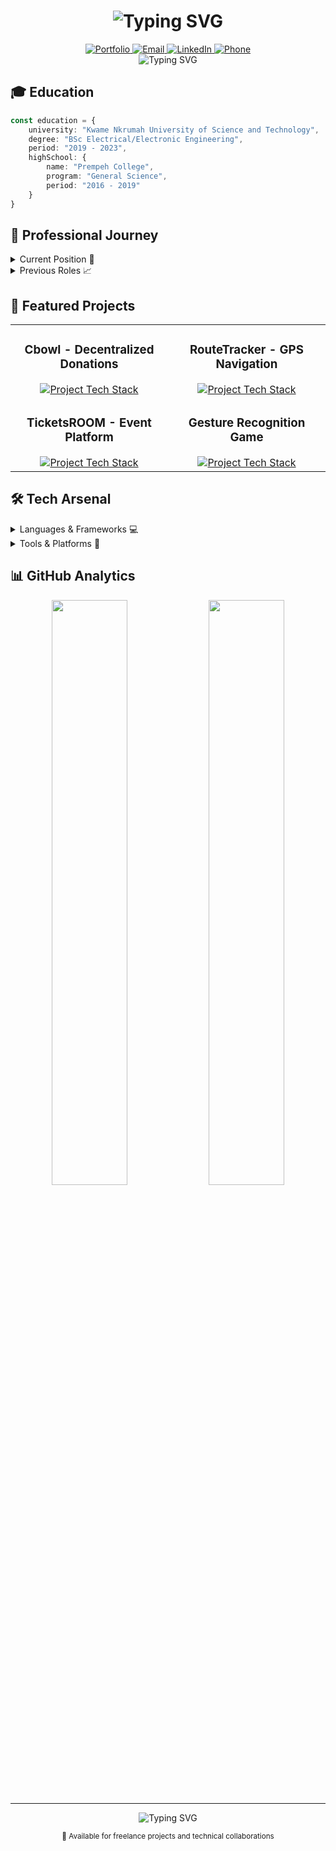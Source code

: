 <div align="center">

# <img src="https://readme-typing-svg.demolab.com?font=Fira+Code&size=32&duration=2800&pause=2000&color=A9B9CF&center=true&vCenter=true&width=940&lines=Welcome+to+Bismark+Kwabena's+Tech+Universe+🚀" alt="Typing SVG" />

<a href="https://anotherone-one.vercel.app/">
    <img src="https://img.shields.io/badge/Portfolio-A9B9CF?style=for-the-badge&logo=vercel&logoColor=black" alt="Portfolio" />
</a>
<a href="mailto:bismarkkwabenaboampong@gmail.com">
    <img src="https://img.shields.io/badge/Email-87A0B6?style=for-the-badge&logo=gmail&logoColor=black" alt="Email" />
</a>
<a href="https://www.linkedin.com/in/bismark-kwabena-049a9b322/">
    <img src="https://img.shields.io/badge/LinkedIn-6B8299?style=for-the-badge&logo=linkedin&logoColor=black" alt="LinkedIn" />
</a>
<a href="tel:+233551169697">
    <img src="https://img.shields.io/badge/Call-526580?style=for-the-badge&logo=phone&logoColor=black" alt="Phone" />
</a>

</div>

<div align="center">
<img src="https://readme-typing-svg.demolab.com?font=Fira+Code&size=22&duration=2000&pause=1000&color=A9B9CF&center=true&vCenter=true&width=640&lines=Full+Stack+Developer;Robotics+Engineer;STEM+Educator;Innovation+Enthusiast" alt="Typing SVG" />
</div>

## 🎓 Education

```typescript
const education = {
    university: "Kwame Nkrumah University of Science and Technology",
    degree: "BSc Electrical/Electronic Engineering",
    period: "2019 - 2023",
    highSchool: {
        name: "Prempeh College",
        program: "General Science",
        period: "2016 - 2019"
    }
}
```

## 💼 Professional Journey

<details>
<summary>Current Position 🚀</summary>

### Phronyltne Technologies | Full-Stack Developer
- 🛠️ Developed high-performance POS system
- 🔧 Optimized server infrastructure
- 🎨 3D modeling & printing with Blender
- ✈️ Enhanced drone systems with brushless motors

</details>

<details>
<summary>Previous Roles 📈</summary>

### KidAtHome | STEM Education Facilitator
- 💻 Website & mobile app optimization
- 🤖 LEGO Mindstorms robotics workshops
- 🏆 Science fair & robotics competition mentoring

### KNUST | Engineering Intern
- ⚡ SMS-controlled flag system implementation
- 📡 GSM module integration
- 🔌 Motor wiring & Arduino programming

</details>

## 🚀 Featured Projects

<table>
<tr>
<td width="50%">
<h3 align="center">Cbowl - Decentralized Donations</h3>
<div align="center">
<a href="https://github.com/kwabena369" target="_blank"><img src="https://readme-typing-svg.demolab.com?font=Fira+Code&size=15&duration=1000&pause=1000&color=A9B9CF&center=true&vCenter=true&width=320&lines=Next.js;Firebase;QR+Payments;Ghana+Card+AI" alt="Project Tech Stack"/></a>
</div>
</td>
<td width="50%">
<h3 align="center">RouteTracker - GPS Navigation</h3>
<div align="center">
<a href="https://github.com/kwabena369" target="_blank"><img src="https://readme-typing-svg.demolab.com?font=Fira+Code&size=15&duration=1000&pause=1000&color=A9B9CF&center=true&vCenter=true&width=320&lines=Flutter;Real-time+GPS;Cloud+Firestore;Location+Services" alt="Project Tech Stack"/></a>
</div>
</td>
</tr>
<tr>
<td width="50%">
<h3 align="center">TicketsROOM - Event Platform</h3>
<div align="center">
<a href="https://github.com/kwabena369" target="_blank"><img src="https://readme-typing-svg.demolab.com?font=Fira+Code&size=15&duration=1000&pause=1000&color=A9B9CF&center=true&vCenter=true&width=320&lines=Next.js;TypeScript;PayStack;Redux" alt="Project Tech Stack"/></a>
</div>
</td>
<td width="50%">
<h3 align="center">Gesture Recognition Game</h3>
<div align="center">
<a href="https://github.com/kwabena369" target="_blank"><img src="https://readme-typing-svg.demolab.com?font=Fira+Code&size=15&duration=1000&pause=1000&color=A9B9CF&center=true&vCenter=true&width=320&lines=MediaPipe;OpenCV;Python;Real-time+Processing" alt="Project Tech Stack"/></a>
</div>
</td>
</tr>
</table>

## 🛠️ Tech Arsenal

<details>
<summary>Languages & Frameworks 💻</summary>

![Python](https://img.shields.io/badge/Python-A9B9CF?style=for-the-badge&logo=python&logoColor=black)
![JavaScript](https://img.shields.io/badge/JavaScript-87A0B6?style=for-the-badge&logo=javascript&logoColor=black)
![TypeScript](https://img.shields.io/badge/TypeScript-6B8299?style=for-the-badge&logo=typescript&logoColor=black)
![C++](https://img.shields.io/badge/C++-526580?style=for-the-badge&logo=cplusplus&logoColor=black)
![React](https://img.shields.io/badge/React-A9B9CF?style=for-the-badge&logo=react&logoColor=black)
![Next.js](https://img.shields.io/badge/Next.js-87A0B6?style=for-the-badge&logo=next.js&logoColor=black)
![Vue.js](https://img.shields.io/badge/Vue.js-6B8299?style=for-the-badge&logo=vue.js&logoColor=black)
![Flutter](https://img.shields.io/badge/Flutter-526580?style=for-the-badge&logo=flutter&logoColor=black)

</details>

<details>
<summary>Tools & Platforms 🔧</summary>

![Arduino](https://img.shields.io/badge/Arduino-A9B9CF?style=for-the-badge&logo=arduino&logoColor=black)
![Firebase](https://img.shields.io/badge/Firebase-87A0B6?style=for-the-badge&logo=firebase&logoColor=black)
![OpenCV](https://img.shields.io/badge/OpenCV-6B8299?style=for-the-badge&logo=opencv&logoColor=black)
![TensorFlow](https://img.shields.io/badge/TensorFlow-526580?style=for-the-badge&logo=tensorflow&logoColor=black)
![VSCode](https://img.shields.io/badge/VSCode-A9B9CF?style=for-the-badge&logo=visualstudiocode&logoColor=black)
![GitHub](https://img.shields.io/badge/GitHub-87A0B6?style=for-the-badge&logo=github&logoColor=black)
![Blender](https://img.shields.io/badge/Blender-6B8299?style=for-the-badge&logo=blender&logoColor=black)
![PayStack](https://img.shields.io/badge/PayStack-526580?style=for-the-badge&logo=stripe&logoColor=black)

</details>

## 📊 GitHub Analytics

<div align="center">
<img src="https://github-readme-streak-stats.herokuapp.com/?user=kwabena369&theme=dark&hide_border=true&background=0D1117&stroke=A9B9CF&ring=87A0B6&fire=6B8299&currStreakNum=A9B9CF&sideNums=A9B9CF&currStreakLabel=87A0B6&sideLabels=87A0B6&dates=6B8299" width="49%" />
<img src="https://github-readme-stats.vercel.app/api?username=kwabena369&show_icons=true&theme=dark&hide_border=true&bg_color=0D1117&title_color=A9B9CF&text_color=87A0B6&icon_color=6B8299" width="49%" />
</div>

---

<div align="center">
<img src="https://readme-typing-svg.demolab.com?font=Fira+Code&size=18&duration=2000&pause=1000&color=A9B9CF&center=true&vCenter=true&width=640&lines=Open+to+Collaboration+and+New+Opportunities;Let's+Build+Something+Amazing+Together" alt="Typing SVG" />

<sub>💼 Available for freelance projects and technical collaborations</sub>
</div>
